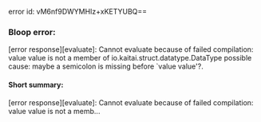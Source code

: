 error id: vM6nf9DWYMHIz+xKETYUBQ==
### Bloop error:

[error response][evaluate]: Cannot evaluate because of failed compilation:
value value is not a member of io.kaitai.struct.datatype.DataType
possible cause: maybe a semicolon is missing before `value value'?.
#### Short summary: 

[error response][evaluate]: Cannot evaluate because of failed compilation:
value value is not a memb...